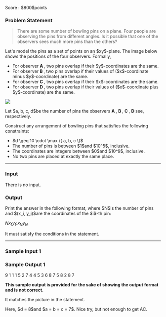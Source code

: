 
<div>

<span>

<span>

<p>
Score : $800$points
</p>

<div>

<section>

### **Problem Statement**

<blockquote>

<p>
There are some number of bowling pins on a plane.
Four people are observing the pins from different angles.
Is it possible that one of the observers sees much more pins than the others?
</p>

</blockquote>

<p>
Let's model the pins as a set of points on an $xy$-plane.
The image below shows the positions of the four observers.
Formally,
</p>

<ul>

<li>
For observer 
<strong>
A
</strong>
, two pins overlap if their $y$-coordinates are the same.
</li>

<li>
For observer 
<strong>
B
</strong>
, two pins overlap if their values of ($x$-coordinate minus $y$-coordinate) are the same.
</li>

<li>
For observer 
<strong>
C
</strong>
, two pins overlap if their $x$-coordinates are the same.
</li>

<li>
For observer 
<strong>
D
</strong>
, two pins overlap if their values of ($x$-coordinate plus $y$-coordinate) are the same.
</li>

</ul>

<p>

<img src="https://img.atcoder.jp/agc051/4c43515cd2e0373bc339fc6096de4c76.png">

</img>

</p>

<p>
Let $a, b, c, d$be the number of pins the observers 
<strong>
A
</strong>
, 
<strong>
B
</strong>
, 
<strong>
C
</strong>
, 
<strong>
D
</strong>
see, respectively.
</p>

<p>
Construct any arrangement of bowling pins that satisfies the following constraints:
</p>

<ul>

<li>
$d \geq 10 \cdot \max \{ a, b, c \}$
</li>

<li>
The number of pins is between $1$and $10^5$, inclusive.
</li>

<li>
The coordinates are integers between $0$and $10^9$, inclusive.
</li>

<li>
No two pins are placed at exactly the same place.
</li>

</ul>

</section>

</div>

---

<div>

<div>

<section>

### **Input**

<p>
There is no input.
</p>

</section>

</div>

<div>

<section>

### **Output**

<p>
Print the answer in the following format, where $N$is the number of pins and $(x_i, y_i)$are the coordinates of the $i$-th pin:
</p>

<div>

$N$$x_1$$y_1$$:$$x_N$$y_N$
</div>

<p>
It must satisfy the conditions in the statement.
</p>

</section>

</div>

</div>

---

<div>

<section>

### **Sample Input 1**

<div>


</div>

</section>

</div>

<div>

<section>

### **Sample Output 1**

<div>

9
1 1
1 5
2 7
4 4
5 3
6 8
7 5
8 2
8 7

</div>

<p>

<strong>
This sample output is provided for the sake of showing the output format and is not correct.
</strong>

</p>

<p>
It matches the picture in the statement.
</p>

<p>
Here, $d = 8$and $a = b = c = 7$. Nice try, but not enough to get AC.
</p>

</section>

</div>

</span>

</span>

</div>
